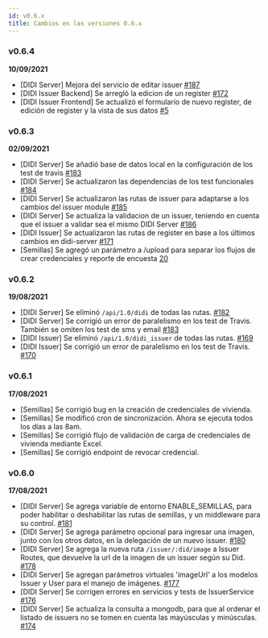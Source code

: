 ```yaml
---
id: v0.6.x
title: Cambios en las versiones 0.6.x
---
```

### v0.6.4
**10/09/2021**

- [DIDI Server] Mejora del servicio de editar issuer [#187](https://github.com/ong-bitcoin-argentina/DIDI-SSI-Server/pull/187)
- [DIDI Issuer Backend] Se arregló la edicion de un register [#172](https://github.com/ong-bitcoin-argentina/DIDI-SSI-Issuer-module-backend/pull/172)
- [DIDI Issuer Frontend] Se actualizó el formulario de nuevo register, de edición de register y la vista de sus datos [#5](https://github.com/ong-bitcoin-argentina/DIDI-SSI-Issuer-module-frontend/pull/5)

### v0.6.3
**02/09/2021**

- [DIDI Server] Se añadió base de datos local en la configuración de los test de travis [#183](https://github.com/ong-bitcoin-argentina/DIDI-SSI-Server/pull/183)
- [DIDI Server] Se actualizaron las dependencias de los test funcionales [#184](https://github.com/ong-bitcoin-argentina/DIDI-SSI-Server/pull/184)
- [DIDI Server] Se actualizaron las rutas de issuer para adaptarse a los cambios del issuer module [#185](https://github.com/ong-bitcoin-argentina/DIDI-SSI-Server/pull/185)
- [DIDI Server] Se actualiza la validacion de un issuer, teniendo en cuenta que el issuer a validar sea el mismo DIDI Server [#186](https://github.com/ong-bitcoin-argentina/DIDI-SSI-Server/pull/186)
- [DIDI Issuer] Se actualizaron las rutas de register en base a los últimos cambios en didi-server [#171](https://github.com/ong-bitcoin-argentina/DIDI-SSI-Issuer-module-backend/pull/171)
- [Semillas] Se agregó un parámetro a /upload para separar los flujos de crear credenciales y reporte de encuesta [20](https://github.com/ong-bitcoin-argentina/DIDI-SSI-Semillas-backend/pull/20)


### v0.6.2
**19/08/2021**

- [DIDI Server] Se eliminó `/api/1.0/didi` de todas las rutas. [#182](https://github.com/ong-bitcoin-argentina/DIDI-SSI-Server/pull/182)
- [DIDI Server] Se corrigió un error de paralelismo en los test de Travis. También se omiten los test de sms y email [#183](https://github.com/ong-bitcoin-argentina/DIDI-SSI-Server/pull/183)
- [DIDI Issuer] Se eliminó `/api/1.0/didi_issuer` de todas las rutas. [#169](https://github.com/ong-bitcoin-argentina/DIDI-SSI-Issuer-module-backend/pull/169)
- [DIDI Issuer] Se corrigió un error de paralelismo en los test de Travis. [#170](https://github.com/ong-bitcoin-argentina/DIDI-SSI-Issuer-module-backend/pull/170)

### v0.6.1
**17/08/2021**

- [Semillas] Se corrigió bug en la creación de credenciales de vivienda.
- [Semillas] Se modificó cron de sincronización. Ahora se ejecuta todos los días a las 8am.
- [Semillas] Se corrigió flujo de validación de carga de credenciales de vivienda mediante Excel.
- [Semillas] Se corrigió endpoint de revocar credencial.

### v0.6.0
**17/08/2021**

- [DIDI Server] Se agrega variable de entorno ENABLE_SEMILLAS, para poder habilitar o deshabilitar las rutas de semillas, y un middleware para su control. [#181](https://github.com/ong-bitcoin-argentina/DIDI-SSI-Server/pull/181)
- [DIDI Server] Se agrega parámetro opcional para ingresar una imagen, junto con los otros datos, en la delegación de un nuevo issuer. [#180](https://github.com/ong-bitcoin-argentina/DIDI-SSI-Server/pull/180)
- [DIDI Server] Se agrega la nueva ruta `/issuer/:did/image` a Issuer Routes, que devuelve la url de la imagen de un issuer según su Did. [#178](https://github.com/ong-bitcoin-argentina/DIDI-SSI-Server/pull/178)
- [DIDI Server] Se agregan parámetros virtuales 'imageUrl' a los modelos Issuer y User para el manejo de imágenes. [#177](https://github.com/ong-bitcoin-argentina/DIDI-SSI-Server/pull/177)
- [DIDI Server] Se corrigen errores en servicios y tests de IssuerService [#176](https://github.com/ong-bitcoin-argentina/DIDI-SSI-Server/pull/176)
- [DIDI Server] Se actualiza la consulta a mongodb, para que al ordenar el listado de issuers no se tomen en cuenta las mayúsculas y minúsculas. [#174](https://github.com/ong-bitcoin-argentina/DIDI-SSI-Server/pull/174)


